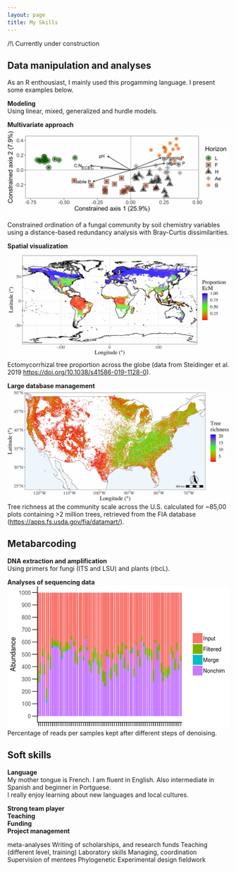 ```yaml
---
layout: page
title: My Skills
---
```


/!\ Currently under construction

## Data manipulation and analyses

As an R enthousiast, I mainly used this progamming language. I present some examples below.

**Modeling**  
Using linear, mixed, generalized and hurdle models.

**Multivariate approach**
![](/img/Fig4.jpg)Constrained ordination of a fungal community by soil chemistry variables using a distance-based redundancy analysis with Bray-Curtis dissimilarities.

**Spatial visualization**
![](/img/map_world_ecmprop.jpg)Ectomycorrhizal tree proportion across the globe (data from Steidinger et al. 2019 https://doi.org/10.1038/s41586-019-1128-0).

**Large database management**
![](/img/map_us_rich.jpg)Tree richness at the community scale across the U.S. calculated for ~85,00 plots containing >2 million trees, retrieved from the FIA database (https://apps.fs.usda.gov/fia/datamart/).

## Metabarcoding

**DNA extraction and amplification**  
Using primers for fungi (ITS and LSU) and plants (rbcL).

**Analyses of sequencing data**
![](/img/index.png)Percentage of reads per samples kept after different steps of denoising.

## Soft skills  
**Language**  
My mother tongue is French. I am fluent in English. Also intermediate in Spanish and beginner in Portguese.  
I really enjoy learning about new languages and local cultures.

**Strong team player**  
**Teaching**  
**Funding**  
**Project management**

meta-analyses
Writing of scholarships, and research funds
Teaching (different level, training)
Laboratory skills
Managing, coordination
Supervision of mentees
Phylogenetic
Experimental design
fieldwork
